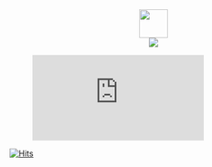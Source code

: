 <div align=center>
<img height="50px" src="https://media.giphy.com/media/4HF1V2u9Fl9I2UbjV5/giphy.gif" />
<!--   <img height="35px" src="https://media.giphy.com/media/IDKDA7Nx3X9t596Uyo/giphy.gif" /> -->
  <br/>
<img src="https://media.giphy.com/media/SKGo6OYe24EBG/giphy.gif" />
</div>

<div>
  <figure><embed src="https://wakatime.com/share/@64b79594-9c28-4802-b4f6-6e9f26d27618/78a2de3d-6a42-4d30-9fb5-5f6735225e97.svg"></embed></figure>
</div>

[![Hits](https://hits.seeyoufarm.com/api/count/incr/badge.svg?url=https%3A%2F%2Fgithub.com%2Fh1z3y3%2Fhit-counter&count_bg=%2379C83D&title_bg=%23555555&icon=github.svg&icon_color=%23E7E7E7&title=visitors&edge_flat=false)](https://hits.seeyoufarm.com)
